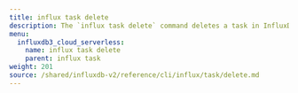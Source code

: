 ```yaml
---
title: influx task delete
description: The `influx task delete` command deletes a task in InfluxDB.
menu:
  influxdb3_cloud_serverless:
    name: influx task delete
    parent: influx task
weight: 201
source: /shared/influxdb-v2/reference/cli/influx/task/delete.md
---
```


<!-- The content of this file is at 
// SOURCE content/shared/influxdb-v2/reference/cli/influx/task/delete.md-->
